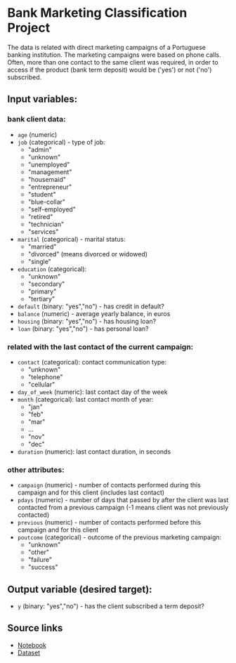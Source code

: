 # Bank Marketing Classification Project

The data is related with direct marketing campaigns of a Portuguese banking institution. The marketing campaigns were based on phone calls. Often, more than one contact to the same client was required, in order to access if the product (bank term deposit) would be ('yes') or not ('no') subscribed.

## Input variables:

### bank client data:

- `age` (numeric)
- `job` (categorical) - type of job:
    - "admin"
    - "unknown"
    - "unemployed"
    - "management"
    - "housemaid"
    - "entrepreneur"
    - "student"
    - "blue-collar"
    - "self-employed"
    - "retired"
    - "technician"
    - "services"
- `marital` (categorical) - marital status:
    - "married"
    - "divorced" (means divorced or widowed)
    - "single"
- `education` (categorical):
    - "unknown"
    - "secondary"
    - "primary"
    - "tertiary"
- `default` (binary: "yes","no") - has credit in default?
- `balance` (numeric) - average yearly balance, in euros
- `housing` (binary: "yes","no") - has housing loan?
- `loan` (binary: "yes","no") - has personal loan?

### related with the last contact of the current campaign:

- `contact` (categorical): contact communication type:
    - "unknown"
    - "telephone"
    - "cellular"
- `day_of_week` (numeric): last contact day of the week
- `month` (categorical): last contact month of year:
    - "jan"
    - "feb"
    - "mar"
    - ...
    - "nov"
    - "dec"
- `duration` (numeric): last contact duration, in seconds

### other attributes:

- `campaign` (numeric) - number of contacts performed during this campaign and for this client (includes last contact)
- `pdays` (numeric) - number of days that passed by after the client was last contacted from a previous campaign (-1 means client was not previously contacted)
- `previous` (numeric) - number of contacts performed before this campaign and for this client
- `poutcome` (categorical) - outcome of the previous marketing campaign:
    - "unknown"
    - "other"
    - "failure"
    - "success"

## Output variable (desired target):

- `y` (binary: "yes","no") - has the client subscribed a term deposit?

## Source links

- [Notebook](https://github.com/liannewriting/YouTube-videos-public/blob/main/xgboost-python-tutorial-example/xgboost_python.ipynb)
- [Dataset](https://archive.ics.uci.edu/dataset/222/bank+marketing)